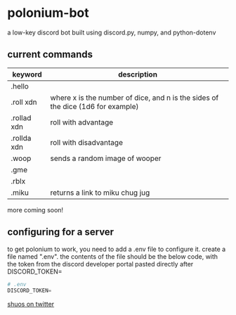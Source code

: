 # polonium-bot
a low-key discord bot built using discord.py, numpy, and python-dotenv

## current commands
keyword | description
--------|---------
.hello |
.roll xdn | where x is the number of dice, and n is the sides of the dice (1d6 for example)
.rollad xdn | roll with advantage
.rollda xdn | roll with disadvantage
.woop | sends a random image of wooper
.gme |
.rblx | 
.miku | returns a link to miku chug jug

more coming soon!

## configuring for a server
to get polonium to work, you need to add a .env file to configure it. create a file named ".env". the contents of the file should be the below code, with the token from the discord developer portal pasted directly after DISCORD_TOKEN=
```python
# .env
DISCORD_TOKEN=
```
[shuos on twitter](https://twitter.com/home)
